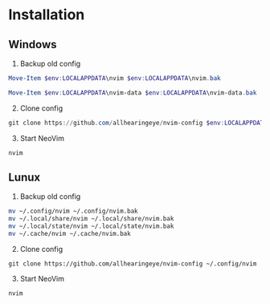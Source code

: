 # Installation

## Windows

1. Backup old config

```powershell
Move-Item $env:LOCALAPPDATA\nvim $env:LOCALAPPDATA\nvim.bak

Move-Item $env:LOCALAPPDATA\nvim-data $env:LOCALAPPDATA\nvim-data.bak
```

2. Clone config

```powershell
git clone https://github.com/allhearingeye/nvim-config $env:LOCALAPPDATA\nvim
```

3. Start NeoVim

```
nvim
```

## Lunux

1. Backup old config

```bash
mv ~/.config/nvim ~/.config/nvim.bak
mv ~/.local/share/nvim ~/.local/share/nvim.bak
mv ~/.local/state/nvim ~/.local/state/nvim.bak
mv ~/.cache/nvim ~/.cache/nvim.bak
```

2. Clone config

```
git clone https://github.com/allhearingeye/nvim-config ~/.config/nvim
```
3. Start NeoVim

```
nvim
```
